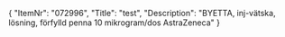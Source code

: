 {
  "ItemNr": "072996",
  "Title": "test",
  "Description": "BYETTA, inj-vätska, lösning, förfylld penna 10 mikrogram/dos AstraZeneca"
}